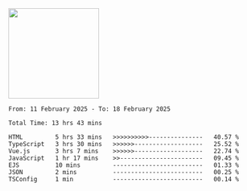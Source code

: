 <img height="180em" src="https://github-readme-stats-eight-theta.vercel.app/api?username=bkundev&show_icons=true&theme=radical&include_all_commits=true&count_private=true"/>
<!--START_SECTION:waka-->

```all_time
From: 11 February 2025 - To: 18 February 2025

Total Time: 13 hrs 43 mins

HTML         5 hrs 33 mins   >>>>>>>>>>---------------   40.57 %
TypeScript   3 hrs 30 mins   >>>>>>-------------------   25.52 %
Vue.js       3 hrs 7 mins    >>>>>>-------------------   22.74 %
JavaScript   1 hr 17 mins    >>-----------------------   09.45 %
EJS          10 mins         -------------------------   01.33 %
JSON         2 mins          -------------------------   00.25 %
TSConfig     1 min           -------------------------   00.14 %
```

<!--END_SECTION:waka-->